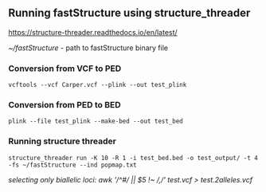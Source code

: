 
## Running fastStructure using structure_threader
https://structure-threader.readthedocs.io/en/latest/

*~/fastStructure* - path to fastStructure binary file


### Conversion from VCF to PED
```
vcftools --vcf Carper.vcf --plink --out test_plink
```
### Conversion from PED to BED
```
plink --file test_plink --make-bed --out test_bed
```
### Running structure threader 

```
structure_threader run -K 10 -R 1 -i test_bed.bed -o test_output/ -t 4 -fs ~/fastStructure --ind popmap.txt
```

*selecting only biallelic loci:*
 *awk '/^#/ || $5 !~ /,/' test.vcf > test.2alleles.vcf*  
